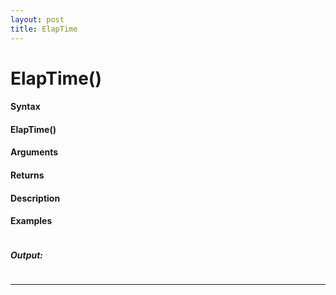 ```yaml
---
layout: post
title: ElapTime
---
```


# ElapTime()


#### Syntax

#### ElapTime()

#### Arguments

#### Returns

#### Description

#### Examples

```

```

##### Output:

```

```

---